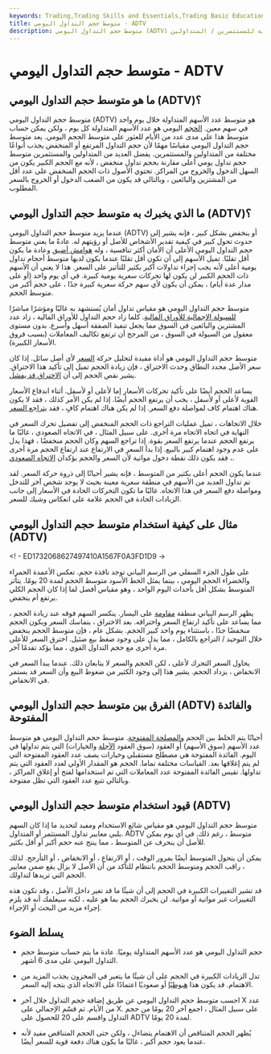 ```yaml
---
keywords: Trading,Trading Skills and Essentials,Trading Basic Education,Trading Skills
title: متوسط حجم التداول اليومي - ADTV
description: متوسط حجم التداول اليومي (ADTV) هو متوسط عدد الأسهم التي يتم تداولها في الأسهم. يمكن حساب المتوسط على مدار أي عدد من الأيام ، وهو مفيد لتحديد الأسهم المناسبة للمستثمرين / المتداولين.
---
```


# متوسط حجم التداول اليومي - ADTV
## ما هو متوسط حجم التداول اليومي (ADTV)؟

متوسط حجم التداول اليومي (ADTV) هو متوسط عدد الأسهم المتداولة خلال يوم واحد في سهم معين. [الحجم](/volume) اليومي هو عدد الأسهم المتداولة كل يوم ، ولكن يمكن حساب متوسط هذا على مدى عدد من الأيام للعثور على متوسط الحجم اليومي. يعد متوسط حجم التداول اليومي مقياسًا مهمًا لأن حجم التداول المرتفع أو المنخفض يجذب أنواعًا مختلفة من المتداولين والمستثمرين. يفضل العديد من المتداولين والمستثمرين متوسط حجم تداول يومي أعلى مقارنة بحجم تداول منخفض ، لأنه مع الحجم الكبير يكون من السهل الدخول والخروج من المراكز. تحتوي الأصول ذات الحجم المنخفض على عدد أقل من المشترين والبائعين ، وبالتالي قد يكون من الصعب الدخول أو الخروج بالسعر المطلوب.

## ما الذي يخبرك به متوسط حجم التداول اليومي (ADTV)؟

عندما يزيد متوسط حجم التداول اليومي (ADTV) أو ينخفض بشكل كبير ، فإنه يشير إلى حدوث تحول كبير في كيفية تقدير الأشخاص للأصل أو رؤيتهم له. عادةً ما يعني متوسط حجم التداول اليومي الأعلى أن الأمان أكثر تنافسية ، وله [هوامش أضيق](/spread) وعادة ما يكون أقل تقلبًا. تميل الأسهم إلى أن تكون أقل تقلبًا عندما يكون لديها متوسط أحجام تداول يومية أعلى لأنه يجب إجراء تداولات أكبر بكثير للتأثير على السعر. هذا لا يعني أن الأسهم ذات الحجم الكبير لن يكون لها تحركات سعرية يومية كبيرة. في أي يوم واحد (أو على مدار عدة أيام) ، يمكن أن يكون لأي سهم حركة سعرية كبيرة جدًا ، على حجم أكبر من متوسط الحجم.

متوسط حجم التداول اليومي هو مقياس تداول أمان يُستشهد به غالبًا ومؤشرًا مباشرًا [للسيولة الإجمالية للأوراق المالية](/liquidity). كلما زاد حجم التداول للأوراق المالية ، زاد عدد المشترين والبائعين في السوق مما يجعل تنفيذ الصفقة أسهل وأسرع. بدون مستوى معقول من السيولة في السوق ، من المرجح أن ترتفع تكاليف المعاملات (بسبب فروق الأسعار الكبيرة).

متوسط حجم التداول اليومي هو أداة مفيدة لتحليل حركة [السعر](/price-action) لأي أصل سائل. إذا كان سعر الأصل محدد النطاق وحدث الاختراق ، فإن زيادة الحجم تميل إلى تأكيد هذا الاختراق. يشير نقص الحجم إلى أن [الاختراق قد يفشل](/failedbreak).

يساعد الحجم أيضًا على تأكيد تحركات الأسعار إما لأعلى أو لأسفل. أثناء اندفاع الأسعار القوية لأعلى أو لأسفل ، يجب أن يرتفع الحجم أيضًا. إذا لم يكن الأمر كذلك ، فقد لا يكون هناك اهتمام كاف لمواصلة دفع السعر. إذا لم يكن هناك اهتمام كافٍ ، فقد [يتراجع السعر](/pullback).

خلال الاتجاهات ، تميل عمليات التراجع ذات الحجم المنخفض إلى تفضيل تحرك السعر في النهاية في اتجاه الاتجاه مرة أخرى. على سبيل المثال ، في الاتجاه الصعودي ، غالبًا ما يرتفع الحجم عندما يرتفع السعر بقوة. إذا تراجع السهم وكان الحجم منخفضًا ، فهذا يدل على عدم وجود اهتمام كبير بالبيع. إذا بدأ السعر في الارتفاع عند ارتفاع الحجم مرة أخرى ، فقد يكون ذلك نقطة دخول مواتية لأن السعر والحجم يؤكدان [الاتجاه الصعودي](/uptrend).

عندما يكون الحجم أعلى بكثير من المتوسط ، فإنه يشير أحيانًا إلى ذروة حركة السعر. لقد تم تداول العديد من الأسهم في منطقة سعرية معينة بحيث لا يوجد شخص آخر للتدخل ومواصلة دفع السعر في هذا الاتجاه. غالبًا ما تكون التحركات الحادة في الأسعار إلى جانب الزيادات الحادة في الحجم علامة على انعكاس وشيك للسعر.

## مثال على كيفية استخدام متوسط حجم التداول اليومي (ADTV)

<! - ED1732068627497410A1567F0A3FD1D9 ->

على طول الجزء السفلي من الرسم البياني توجد نافذة حجم. تعكس الأعمدة الحمراء والخضراء الحجم اليومي ، بينما يمثل الخط الأسود متوسط الحجم لمدة 20 يومًا. يتأثر المتوسط بشكل أقل بأحداث اليوم الواحد ، وهو مقياس أفضل لما إذا كان الحجم الكلي يرتفع أم ينخفض.

يظهر الرسم البياني منطقة [مقاومة](/resistance) على اليسار. ينكسر السهم فوقه عند زيادة الحجم ، مما يساعد على تأكيد ارتفاع السعر واختراقه. بعد الاختراق ، يتماسك السعر ويكون الحجم منخفضًا جدًا ، باستثناء يوم واحد كبير الحجم. بشكل عام ، فإن متوسط الحجم ينخفض خلال التوحيد / التراجع بالكامل ، مما يدل على وجود ضغط بيع ضئيل. اخترق السعر للأعلى مرة أخرى مع حجم التداول القوي ، مما يؤكد تقدمًا آخر.

يحاول السعر التحرك لأعلى ، لكن الحجم والسعر لا يتابعان ذلك. عندما يبدأ السعر في الانخفاض ، يزداد الحجم. يشير هذا إلى وجود الكثير من ضغوط البيع وأن السعر قد يستمر في الانخفاض.

## الفرق بين متوسط حجم التداول اليومي (ADTV) والفائدة المفتوحة

أحيانًا يتم الخلط بين الحجم [والمصلحة المفتوحة](/openinterest). متوسط حجم التداول اليومي هو متوسط عدد الأسهم (سوق الأسهم) أو العقود (سوق العقود [الآجلة](/futures) والخيارات) التي يتم تداولها في اليوم. الفائدة المفتوحة هي مصطلح مستقبلي وخيارات يصف عدد العقود المفتوحة التي لم يتم إغلاقها بعد. القياسات مختلفة تماما. الحجم هو المقدار الأولي لعدد العقود التي يتم تداولها. تقيس الفائدة المفتوحة عدد المعاملات التي تم استخدامها لفتح أو إغلاق المراكز ، وبالتالي تتبع عدد العقود التي تظل مفتوحة.

## قيود استخدام متوسط حجم التداول اليومي (ADTV)

متوسط حجم التداول اليومي هو مقياس شائع الاستخدام ومفيد لتحديد ما إذا كان السهم يلبي معايير تداول المستثمر أو المتداول. ADTV متوسط ، رغم ذلك. في أي يوم يمكن للأصل أن ينحرف عن المتوسط ، مما ينتج عنه حجم أكبر أو أقل بكثير.

يمكن أن يتحول المتوسط أيضًا بمرور الوقت ، أو الارتفاع ، أو الانخفاض ، أو التأرجح. لذلك ، راقب الحجم ومتوسط الحجم بانتظام للتأكد من أن الأصل لا يزال يقع ضمن معايير الحجم التي تريدها لتداولك.

قد تشير التغييرات الكبيرة في الحجم إلى أن شيئًا ما قد تغير داخل الأصل ، وقد تكون هذه التغييرات غير مواتية أو مواتية. لن يخبرك الحجم بما هو عليه ، لكنه سيعلمك أنه قد يلزم إجراء مزيد من البحث أو الإجراء.

## يسلط الضوء

- حجم التداول اليومي هو عدد الأسهم المتداولة يوميًا. عادة ما يتم حساب متوسط حجم التداول اليومي على مدى 6 أشهر.

- تدل الزيادات الكبيرة في الحجم على أن شيئًا ما يتغير في المخزون يجذب المزيد من الاهتمام. قد يكون هذا [هبوطيًا](/bear) أو صعوديًا اعتمادًا على الاتجاه الذي يتجه إليه السعر.

- احسب متوسط حجم التداول اليومي عن طريق إضافة حجم التداول خلال آخر X عدد من الأيام. ثم قسّم الإجمالي على X. على سبيل المثال ، اجمع آخر 20 يومًا من حجم التداول واقسم على 20 للحصول على ADTV لمدة 20 يومًا.

- يُظهر الحجم المتناقص أن الاهتمام يتضاءل ، ولكن حتى الحجم المتناقص مفيد لأنه عندما يعود حجم أكبر ، غالبًا ما يكون هناك دفعة قوية للسعر أيضًا.

